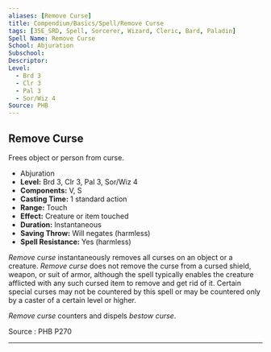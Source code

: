 ```yaml
---
aliases: [Remove Curse]
title: Compendium/Basics/Spell/Remove Curse
tags: [35E_SRD, Spell, Sorcerer, Wizard, Cleric, Bard, Paladin]
Spell Name: Remove Curse
School: Abjuration
Subschool: 
Descriptor: 
Level:
  - Brd 3
  - Clr 3
  - Pal 3
  - Sor/Wiz 4
Source: PHB
---
```



## Remove Curse

Frees object or person from curse.

*   Abjuration
*   **Level:** Brd 3, Clr 3, Pal 3, Sor/Wiz 4
*   **Components:** V, S
*   **Casting Time:** 1 standard action
*   **Range:** Touch
*   **Effect:** Creature or item touched
*   **Duration:** Instantaneous
*   **Saving Throw:** Will negates (harmless)
*   **Spell Resistance:** Yes (harmless)

<p><i>Remove curse</i> instantaneously removes all curses on an object or a creature. <i>Remove curse</i> does not remove the curse from a cursed shield, weapon, or suit of armor, although the spell typically enables the creature afflicted with any such cursed item to remove and get rid of it. Certain special curses may not be countered by this spell or may be countered only by a caster of a certain level or higher.</p><p><i>Remove curse</i> counters and dispels <i>bestow curse</i>.</p>

Source : PHB P270

---
